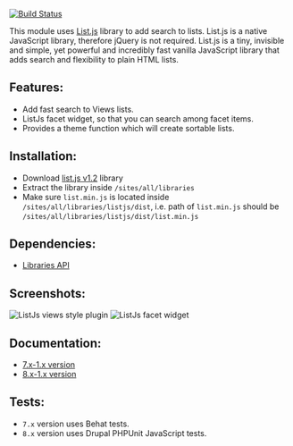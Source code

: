 [![Build Status](https://travis-ci.org/subhojit777/listjs.svg?branch=7.x-1.x)](https://travis-ci.org/subhojit777/listjs)

This module uses [List.js](http://www.listjs.com) library to add search to
lists. List.js is a native JavaScript library, therefore jQuery is not required.
List.js is a tiny, invisible and simple, yet powerful and incredibly fast
vanilla JavaScript library that adds search and flexibility to plain HTML lists.

## Features:
- Add fast search to Views lists.
- ListJs facet widget, so that you can search among facet items.
- Provides a theme function which will create sortable lists.

## Installation:
- Download [list.js v1.2](https://github.com/javve/list.js/releases/tag/v1.2.0) library
- Extract the library inside `/sites/all/libraries`
- Make sure `list.min.js` is located inside `/sites/all/libraries/listjs/dist`,
  i.e. path of `list.min.js` should be `/sites/all/libraries/listjs/dist/list.min.js`

## Dependencies:
- [Libraries API](https://www.drupal.org/project/libraries)

## Screenshots:
![ListJs views style plugin](https://www.drupal.org/files/styles/grid-3/public/project-images/listjs-views.png?itok=ZIdJX5hE)
![ListJs facet widget](https://www.drupal.org/files/styles/grid-3/public/project-images/listjs-facet.png?itok=f0MnWCyP)

## Documentation:
- [7.x-1.x version](https://github.com/subhojit777/listjs/blob/7.x-1.x/API.md)
- [8.x-1.x version](https://github.com/subhojit777/listjs/blob/8.x-1.x/API.md)

## Tests:
- `7.x` version uses Behat tests.
- `8.x` version uses Drupal PHPUnit JavaScript tests.
